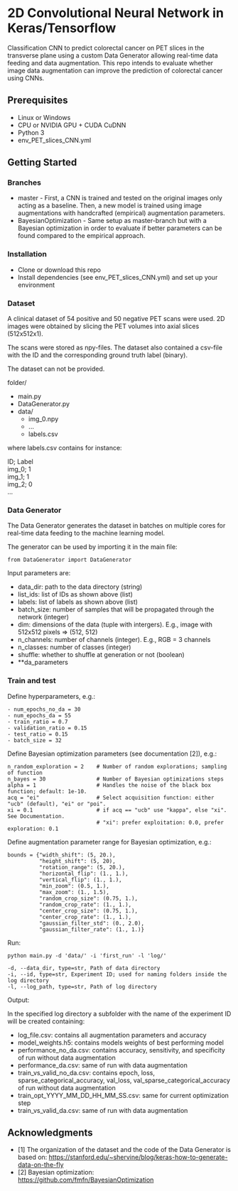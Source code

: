 # 2D Convolutional Neural Network in Keras/Tensorflow
Classification CNN to predict colorectal cancer on PET slices in the transverse plane using a custom Data Generator allowing real-time data feeding and data augmentation. This repo intends to evaluate whether image data augmentation can improve the prediction of colorectal cancer using CNNs.

## Prerequisites
- Linux or Windows 
- CPU or NVIDIA GPU + CUDA CuDNN
- Python 3
- env_PET_slices_CNN.yml

## Getting Started
### Branches
- master - First, a CNN is trained and tested on the original images only acting as a baseline. Then, a new model is trained using image augmentations with handcrafted (empirical) augmentation parameters. 
- BayesianOptimization - Same setup as master-branch but with a Bayesian optimization in order to evaluate if better parameters can be found compared to the empirical approach.


### Installation
- Clone or download this repo
- Install dependencies (see env_PET_slices_CNN.yml) and set up your environment

### Dataset
A clinical dataset of 54 positive and 50 negative PET scans were used. 2D images were obtained by slicing the PET volumes into axial slices (512x512x1). 

The scans were stored as npy-files. The dataset also contained a csv-file with the ID and the corresponding ground truth label (binary).

The dataset can not be provided.

folder/
- main.py
- DataGenerator.py
- data/
	- img_0.npy
	- ...
	- labels.csv

where labels.csv contains for instance:

ID; Label \
img_0; 1 \
img_1; 1 \
img_2; 0 \
...

### Data Generator
The Data Generator generates the dataset in batches on multiple cores for real-time data feeding to the machine learning model. 

The generator can be used by importing it in the main file:

```
from DataGenerator import DataGenerator
```

Input parameters are:

- data_dir: path to the data directory (string)
- list_ids: list of IDs as shown above (list)
- labels: list of labels as shown above (list)
- batch_size: number of samples that will be propagated through the network (integer)
- dim: dimensions of the data (tuple with intergers). E.g., image with 512x512 pixels => (512, 512)
- n_channels: number of channels (integer). E.g., RGB = 3 channels
- n_classes: number of classes (integer)
- shuffle: whether to shuffle at generation or not (boolean) 
- **da_parameters

### Train and test
Define hyperparameters, e.g.:

```
- num_epochs_no_da = 30
- num_epochs_da = 55
- train_ratio = 0.7
- validation_ratio = 0.15
- test_ratio = 0.15
- batch_size = 32
```

Define Bayesian optimization parameters (see documentation [2]), e.g.:

```
n_random_exploration = 2    # Number of random explorations; sampling of function
n_bayes = 30                # Number of Bayesian optimizations steps
alpha = 1                   # Handles the noise of the black box function; default: 1e-10.
acq = "ei"                  # Select acquisition function: either "ucb" (default), "ei" or "poi".
xi = 0.1                    # if acq == "ucb" use "kappa", else "xi". See Documentation.
                            # "xi": prefer exploitation: 0.0, prefer exploration: 0.1
```

Define augmentation parameter range for Bayesian optimization, e.g.:

```
bounds = {"width_shift": (5, 20.),
          "height_shift": (5, 20),
          "rotation_range": (5, 20.),
          "horizontal_flip": (1., 1.),
          "vertical_flip": (1., 1.),
          "min_zoom": (0.5, 1.),
          "max_zoom": (1., 1.5),
          "random_crop_size": (0.75, 1.),
          "random_crop_rate": (1., 1.),
          "center_crop_size": (0.75, 1.),
          "center_crop_rate": (1., 1.),
          "gaussian_filter_std": (0., 2.0),
          "gaussian_filter_rate": (1., 1.)}
```

Run:
```
python main.py -d 'data/' -i 'first_run' -l 'log/' 

-d, --data_dir, type=str, Path of data directory
-i, --id, type=str, Experiment ID; used for naming folders inside the log directory
-l, --log_path, type=str, Path of log directory 
```

Output:

In the specified log directory a subfolder with the name of the experiment ID will be created containing:

- log_file.csv: contains all augmentation parameters and accuracy
- model_weights.h5: contains models weights of best performing model
- performance_no_da.csv: contains accuracy, sensitivity, and specificity of run without data augmentation
- performance_da.csv: same of run with data augmentation 
- train_vs_valid_no_da.csv: contains epoch, loss, sparse_categorical_accuracy, val_loss, val_sparse_categorical_accuracy of run without data augmentation
- train_opt_YYYY_MM_DD_HH_MM_SS.csv: same for current optimization step
- train_vs_valid_da.csv: same of run with data augmentation

## Acknowledgments
- [1] The organization of the dataset and the code of the Data Generator is based on: https://stanford.edu/~shervine/blog/keras-how-to-generate-data-on-the-fly
- [2] Bayesian optimization: https://github.com/fmfn/BayesianOptimization
